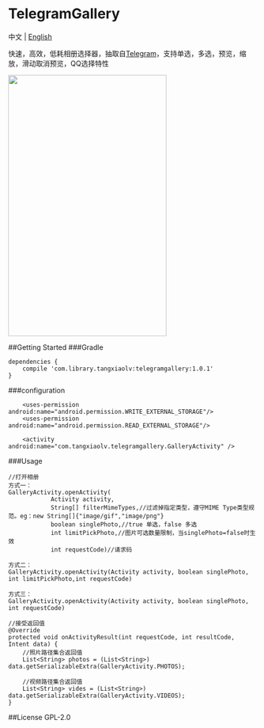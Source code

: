 # TelegramGallery
中文 | [English](https://github.com/TangXiaoLv/TelegramGallery)

快速，高效，低耗相册选择器，抽取自[Telegram](https://github.com/DrKLO/Telegram)，支持单选，多选，预览，缩放，滑动取消预览，QQ选择特性

<img src="png/1.gif" height= "528" width="320">

##Getting Started
###Gradle
```
dependencies {
    compile 'com.library.tangxiaolv:telegramgallery:1.0.1'
}
```

###configuration
```
	<uses-permission android:name="android.permission.WRITE_EXTERNAL_STORAGE"/>
    <uses-permission android:name="android.permission.READ_EXTERNAL_STORAGE"/>

	<activity android:name="com.tangxiaolv.telegramgallery.GalleryActivity" />
```
###Usage
```
//打开相册
方式一：
GalleryActivity.openActivity(
            Activity activity,
            String[] filterMimeTypes,//过滤掉指定类型，遵守MIME Type类型规范。eg：new String[]{"image/gif","image/png"}
            boolean singlePhoto,//true 单选，false 多选
            int limitPickPhoto,//图片可选数量限制，当singlePhoto=false时生效
            int requestCode)//请求码

方式二：
GalleryActivity.openActivity(Activity activity, boolean singlePhoto, int limitPickPhoto,int requestCode)

方式三：
GalleryActivity.openActivity(Activity activity, boolean singlePhoto, int requestCode)

//接受返回值
@Override
protected void onActivityResult(int requestCode, int resultCode, Intent data) {
	//照片路径集合返回值
    List<String> photos = (List<String>) data.getSerializableExtra(GalleryActivity.PHOTOS);

	//视频路径集合返回值
	List<String> vides = (List<String>) data.getSerializableExtra(GalleryActivity.VIDEOS);
}
```
##License
GPL-2.0
